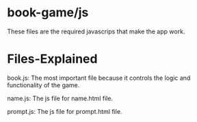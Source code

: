 book-game/js
============

These files are the required javascrips that make the app work.

Files-Explained
===============

book.js: The most important file because it controls the logic and functionality of the game.

name.js: The js file for name.html file.

prompt.js: The js file for prompt.html file.